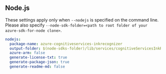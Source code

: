 ## Node.js

These settings apply only when `--nodejs` is specified on the command line.
Please also specify `--node-sdk-folder=<path to root folder of your azure-sdk-for-node clone>`.

```yaml $(nodejs)
nodejs:
  package-name: azure-cognitiveservices-inkrecognizer
  output-folder: $(node-sdks-folder)/lib/services/cognitiveServicesInkRecognizer
  azure-arm: false
  generate-license-txt: true
  generate-package-json: true
  generate-readme-md: false
```
